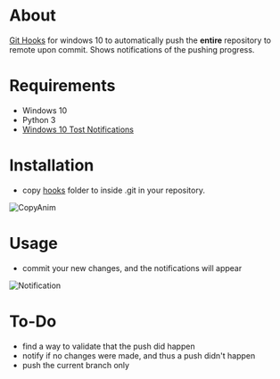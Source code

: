 # About
[Git Hooks](https://git-scm.com/book/en/v2/Customizing-Git-Git-Hooks) for windows 10 to automatically push the **entire** repository to remote upon commit.
Shows notifications of the pushing progress.

# Requirements
* Windows 10
* Python 3
* [Windows 10 Tost Notifications](https://github.com/jithurjacob/Windows-10-Toast-Notifications)

# Installation
* copy [hooks](https://github.com/pepeworld/auto-push-with-notifications/tree/master/hooks) folder to inside .git in your repository.

![CopyAnim](https://user-images.githubusercontent.com/56680359/71655339-2aead500-2d2e-11ea-8583-e84796b1e383.gif)

# Usage
* commit your new changes, and the notifications will appear

![Notification](https://user-images.githubusercontent.com/56680359/71655497-ef043f80-2d2e-11ea-8f6a-cb2597418611.gif)

# To-Do
* find a way to validate that the push did happen
* notify if no changes were made, and thus a push didn't happen
* push the current branch only
